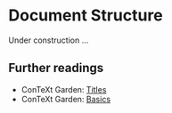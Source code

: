 # Document Structure

<!-- gallery at the beginning -->

Under construction ...

## Further readings

- ConTeXt Garden: [Titles](https://wiki.contextgarden.net/Titles)
- ConTeXt Garden: [Basics](https://wiki.contextgarden.net/Basics)
